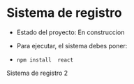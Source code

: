 <h1>Sistema de registro </h1>

- Estado del proyecto: En construccion

- Para ejecutar, el sistema debes poner: 

- ````npm install  react```` 

Sistema de registro 2
